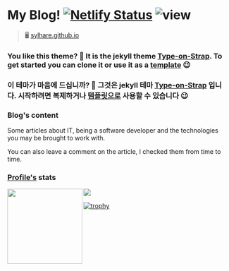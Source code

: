 # My Blog! [![Netlify Status](https://api.netlify.com/api/v1/badges/5b30c2f8-7871-4750-b788-703a6a1a12c8/deploy-status)](https://app.netlify.com/sites/sylhare/deploys) ![view](https://komarev.com/ghpvc/?username=sylhare&label=View%20Counter&color=0e75b6&style=flat)

> 🖥️ [sylhare.github.io](https://sylhare.github.io/)

### You like this theme? 🎨 It is the jekyll theme [Type-on-Strap](https://github.com/sylhare/Type-on-Strap). To get started you can clone it or use it as a [template](https://github.com/sylhare/Type-on-Strap) 😉
### 이 테마가 마음에 드십니까? 🎨 그것은 jekyll 테마 [Type-on-Strap](https://github.com/sylhare/Type-on-Strap) 입니다. 시작하려면 복제하거나 [템플릿으로](https://github.com/sylhare/Type-on-Strap) 사용할 수 있습니다 😉

### Blog's content

Some articles about IT, being a software developer and the technologies you may be brought to work with.

You can also leave a comment on the article, I checked them from time to time.

### [Profile's](https://rahuldkjain.github.io/gh-profile-readme-generator/) stats

<div>
  <img height="170" align="left" src="https://github-readme-stats.vercel.app/api?username=sylhare&count_private=true&include_all_commits=true" />
  <img src="https://github-readme-streak-stats.herokuapp.com/?user=sylhare" />
</div>

[![trophy](https://github-profile-trophy.vercel.app/?username=sylhare&row=1&column=8)](https://github.com/ryo-ma/github-profile-trophy)

